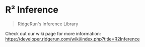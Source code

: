# R² Inference

> RidgeRun's Inference Library

Check out our wiki page for more information:
https://developer.ridgerun.com/wiki/index.php?title=R2Inference
